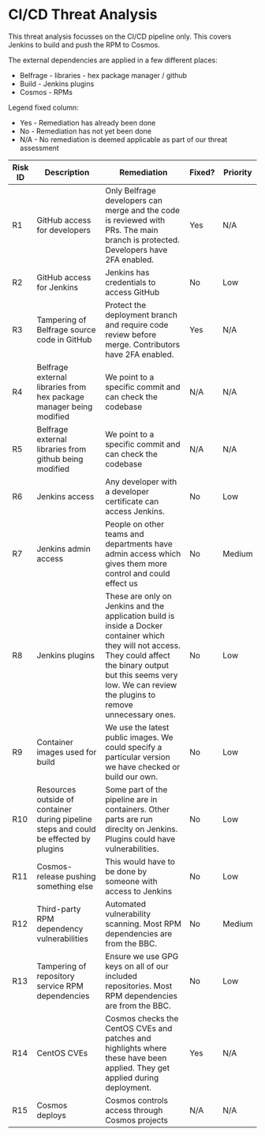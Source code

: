 # CI/CD Threat Analysis

This threat analysis focusses on the CI/CD pipeline only. This covers Jenkins to build and push the RPM to Cosmos.

The external dependencies are applied in a few different places:
- Belfrage - libraries - hex package manager / github
- Build - Jenkins plugins
- Cosmos - RPMs

Legend fixed column:
- Yes - Remediation has already been done
- No - Remediation has not yet been done
- N/A - No remediation is deemed applicable as part of our threat assessment

Risk ID | Description | Remediation | Fixed? | Priority
--- | --- | --- | --- | ---
R1 | GitHub access for developers | Only Belfrage developers can merge and the code is reviewed with PRs. The main branch is protected. Developers have 2FA enabled. | Yes | N/A
R2 | GitHub access for Jenkins | Jenkins has credentials to access GitHub | No | Low
R3 | Tampering of Belfrage source code in GitHub | Protect the deployment branch and require code review before merge. Contributors have 2FA enabled. | Yes | N/A
R4 | Belfrage external libraries from hex package manager being modified | We point to a specific commit and can check the codebase | N/A | N/A
R5 | Belfrage external libraries from github being modified | We point to a specific commit and can check the codebase | N/A | N/A
R6 | Jenkins access | Any developer with a developer certificate can access Jenkins. | No | Low
R7 | Jenkins admin access | People on other teams and departments have admin access which gives them more control and could effect us | No | Medium
R8 | Jenkins plugins | These are only on Jenkins and the application build is inside a Docker container which they will not access. They could affect the binary output but this seems very low. We can review the plugins to remove unnecessary ones. | No | Low
R9 | Container images used for build | We use the latest public images. We could specify a particular version we have checked or build our own. | No | Low
R10 | Resources outside of container during pipeline steps and could be effected by plugins | Some part of the pipeline are in containers. Other parts are run direclty on Jenkins. Plugins could have vulnerabilities. | No | Low
R11 | Cosmos-release pushing something else | This would have to be done by someone with access to Jenkins | No | Low
R12 | Third-party RPM dependency vulnerabilities | Automated vulnerability scanning. Most RPM dependencies are from the BBC. | No | Medium
R13 | Tampering of repository service RPM dependencies | Ensure we use GPG keys on all of our included repositories. Most RPM dependencies are from the BBC. | No | Low
R14 | CentOS CVEs | Cosmos checks the CentOS CVEs and patches and highlights where these have been applied. They get applied during deployment. | Yes | N/A
R15 | Cosmos deploys | Cosmos controls access through Cosmos projects | N/A | N/A

